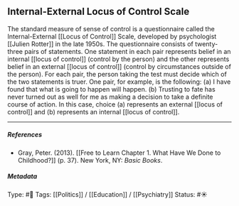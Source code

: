 ## Internal-External Locus of Control Scale # 

The standard measure of sense of control is a questionnaire called the Internal-External [[Locus of Control]] Scale, developed by psychologist [[Julien Rotter]] in the late 1950s. The questionnaire consists of twenty-three pairs of statements. One statement in each pair represents belief in an internal [[locus of control]] (control by the person) and the other represents belief in an external [[locus of control]] (control by circumstances outside of the person). For each pair, the person taking the test must decide which of the two statements is truer. One pair, for example, is the following: (a) I have found that what is going to happen will happen. (b) Trusting to fate has never turned out as well for me as making a decision to take a definite course of action. In this case, choice (a) represents an external [[locus of control]] and (b) represents an internal [[locus of control]].

___

##### References

- Gray, Peter. (2013). [[Free to Learn Chapter 1. What Have We Done to Childhood?]] (p. 37). New York, NY: _Basic Books_.

##### Metadata

Type: #🔴 
Tags: [[Politics]] / [[Education]] / [[Psychiatry]]
Status: #☀️ 